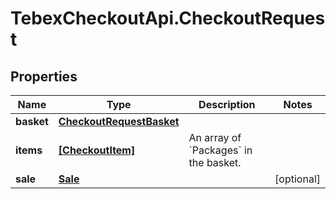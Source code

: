 # TebexCheckoutApi.CheckoutRequest

## Properties

Name | Type | Description | Notes
------------ | ------------- | ------------- | -------------
**basket** | [**CheckoutRequestBasket**](CheckoutRequestBasket.md) |  | 
**items** | [**[CheckoutItem]**](CheckoutItem.md) | An array of &#x60;Packages&#x60; in the basket. | 
**sale** | [**Sale**](Sale.md) |  | [optional] 


